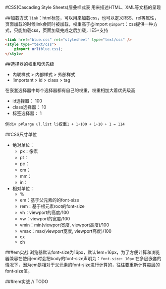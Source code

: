 #CSS(Cascading Style Sheets)层叠样式表
用来描述HTML、XML等文档的呈现

##加载方式
`link`：html标签，可以用来加载css，也可以定义RSS、rel等属性，页面加载的时候link会同时被加载，权重高于@import
`@import`：css提供一种方式，只能加载css，页面加载完成之后加载，IE5+支持
``` HTML
<link href="blue.css" rel="stylesheet" type="text/css" />  
<style type="text/css">  
	@import url(blue.css);  
</style>  
```

##选择器的权重和优先级
+ 内联样式 > 内部样式 > 外部样式
+ !important > id > class > tag

在嵌套选择器中每个选择器都有自己的权重，权重相加大着优先级高
+ id选择器：    100
+ class选择器： 10
+ 标签选择器：    1

例`div p#large ul.list li`权重`1 + 1+100 + 1+10 + 1 = 114`

##CSS尺寸单位
+ 绝对单位：
    + px：像素
    + pt：
    + pc：
    + cm：
    + mm：
    + in：
+ 相对单位：
    + %
    + em：基于父元素的的font-size
    + rem：基于根元素root的font-size
    + vh：viewport的高度/100
    + vw：viewport的宽度/100
    + vmin：min(viewport宽度, viewport高度)/100
    + vmax：max(viewport宽度, viewport高度)/100
    + ex
    + ch


###em实战
浏览器默认font-size为16px，默认1em=16px，为了方便计算和浏览器兼容在使用em时会把body的font-size声明为：`font-size: 10px`
在多层嵌套的情况下，因为em是相对于父元素的font-size进行计算的，往往要重新计算每层的font-size值。

###rem实战
// TODO

